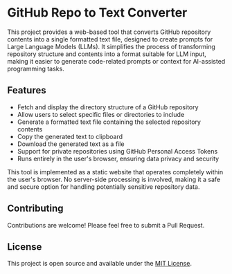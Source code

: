 # GitHub Repo to Text Converter

This project provides a web-based tool that converts GitHub repository contents into a single formatted text file, designed to create prompts for Large Language Models (LLMs). It simplifies the process of transforming repository structure and contents into a format suitable for LLM input, making it easier to generate code-related prompts or context for AI-assisted programming tasks.

## Features

- Fetch and display the directory structure of a GitHub repository
- Allow users to select specific files or directories to include
- Generate a formatted text file containing the selected repository contents
- Copy the generated text to clipboard
- Download the generated text as a file
- Support for private repositories using GitHub Personal Access Tokens
- Runs entirely in the user's browser, ensuring data privacy and security

This tool is implemented as a static website that operates completely within the user's browser. No server-side processing is involved, making it a safe and secure option for handling potentially sensitive repository data.

## Contributing

Contributions are welcome! Please feel free to submit a Pull Request.

## License

This project is open source and available under the [MIT License](LICENSE).
